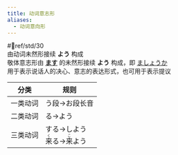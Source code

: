 ```yaml
---
title: 动词意志形
aliases:
  - 动词意向形
---
```

 #📖ref/std/30  
由动词未然形接续 **よう** 构成  
敬体意志形由 [**ます**](../5.auxi_verb/ます.md) 的未然形接续 **よう** 构成，即 [ましょうか](../9.sentence_pattern/ましょうか、ませんか.md)  
用于表示说话人的决心、意志的表达形式，也可用于表示提议  

| 分类   | 规则                                                               |
| ---- | ---------------------------------------------------------------- |
| 一类动词 | う段->お段长音                                                         |
| 二类动词 | る->よう                                                            |
| 三类动词 | する->しよう<br><ruby>来<rt>く</rt></ruby>る-><ruby>来<rt>こ</rt></ruby>よう |

